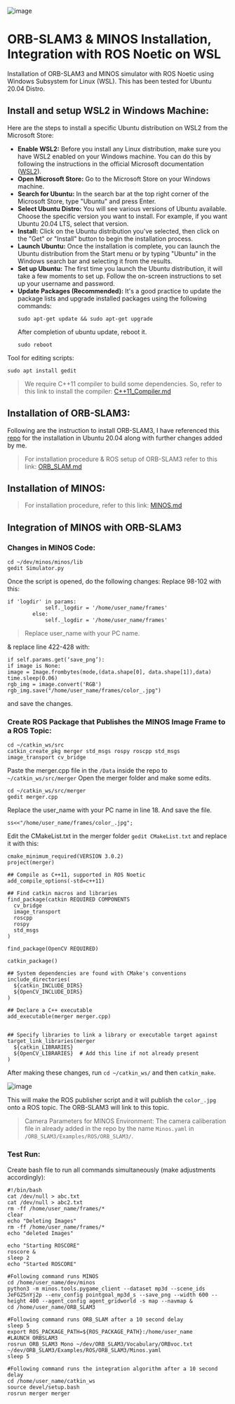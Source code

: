 ![image](https://github.com/aliaxam153/ORB-SLAM3-on-Ubuntu-20.04-WSL/assets/146977640/36985e28-ca95-4dbd-9fdd-ffb67b606691)

# ORB-SLAM3 & MINOS Installation, Integration with ROS Noetic on WSL 
Installation of ORB-SLAM3 and MINOS simulator with ROS Noetic using Windows Subsystem for Linux (WSL). This has been tested for Ubuntu 20.04 Distro.
## Install and setup WSL2 in Windows Machine:
Here are the steps to install a specific Ubuntu distribution on WSL2 from the Microsoft Store:
- **Enable WSL2:** Before you install any Linux distribution, make sure you have WSL2 enabled on your Windows machine. You can do this by following the instructions in the official Microsoft documentation ([WSL2](https://learn.microsoft.com/en-us/windows/wsl/install)).
- **Open Microsoft Store:** Go to the Microsoft Store on your Windows machine.
- **Search for Ubuntu:** In the search bar at the top right corner of the Microsoft Store, type "Ubuntu" and press Enter.
- **Select Ubuntu Distro:** You will see various versions of Ubuntu available. Choose the specific version you want to install. For example, if you want Ubuntu 20.04 LTS, select that version.
- **Install:** Click on the Ubuntu distribution you've selected, then click on the "Get" or "Install" button to begin the installation process.
- **Launch Ubuntu:** Once the installation is complete, you can launch the Ubuntu distribution from the Start menu or by typing "Ubuntu" in the Windows search bar and selecting it from the results.
- **Set up Ubuntu:** The first time you launch the Ubuntu distribution, it will take a few moments to set up. Follow the on-screen instructions to set up your username and password.
- **Update Packages (Recommended):** It's a good practice to update the package lists and upgrade installed packages using the following commands:
  ```
  sudo apt-get update && sudo apt-get upgrade
  ```
  After completion of ubuntu update, reboot it.
  ```
  sudo reboot
  ```
Tool for editing scripts:
```
sudo apt install gedit

```
> We require C++11 compiler to build some dependencies. So, refer to this link to install the compiler: 
[C++11_Compiler.md](https://github.com/aliaxam153/ORB-SLAM3-MINOS-Installation-Integration-in-WSL/blob/main/C++11_Compiler.md)
> 
## Installation of ORB-SLAM3:
Following are the instruction to install ORB-SLAM3, I have referenced this [repo](https://github.com/aryaman-patel/orb_slam3_implementation) for the installation in Ubuntu 20.04 along with further changes added by me.

> For installation procedure & ROS setup of ORB-SLAM3 refer to this link: 
[ORB_SLAM.md](https://github.com/aliaxam153/ORB-SLAM3-MINOS-Installation-Integration-in-WSL/blob/main/ORB_SLAM3.md)

## Installation of MINOS:
> For installation procedure, refer to this link: 
[MINOS.md](https://github.com/aliaxam153/ORB-SLAM3-MINOS-Installation-Integration-in-WSL/blob/main/MINOS.md)

## Integration of MINOS with ORB-SLAM3
### Changes in MINOS Code:
```
cd ~/dev/minos/minos/lib
gedit Simulator.py
```
Once the script is opened, do the following changes:
Replace 98-102 with this:
```
if 'logdir' in params:
            self._logdir = '/home/user_name/frames' 
        else:
            self._logdir = '/home/user_name/frames'
```
> Replace user_name with your PC name.

& replace line 422-428 with:

```
if self.params.get(‘save_png’):
if image is None:
image = Image.frombytes(mode,(data.shape[0], data.shape[1]),data)
time.sleep(0.06)
rgb_img = image.convert('RGB')
rgb_img.save("/home/user_name/frames/color_.jpg")
```
and save the changes.

### Create ROS Package that Publishes the MINOS Image Frame to a ROS Topic:
```
cd ~/catkin_ws/src
catkin_create_pkg merger std_msgs rospy roscpp std_msgs image_transport cv_bridge
```
Paste the merger.cpp file in the ```/Data``` inside the repo to ```~/catkin_ws/src/merger```
Open the merger folder and make some edits.
```
cd ~/catkin_ws/src/merger
gedit merger.cpp
```
Replace the user_name with your PC name in line 18. And save the file.
```
ss<<"/home/user_name/frames/color_.jpg";
```
Edit the CMakeList.txt in the merger folder ```gedit CMakeList.txt``` and replace it with this: 
```
cmake_minimum_required(VERSION 3.0.2)
project(merger)

## Compile as C++11, supported in ROS Noetic
add_compile_options(-std=c++11)

## Find catkin macros and libraries
find_package(catkin REQUIRED COMPONENTS
  cv_bridge
  image_transport
  roscpp
  rospy
  std_msgs
)

find_package(OpenCV REQUIRED)

catkin_package()

## System dependencies are found with CMake's conventions
include_directories(
  ${catkin_INCLUDE_DIRS}
  ${OpenCV_INCLUDE_DIRS}
)

## Declare a C++ executable
add_executable(merger merger.cpp)


## Specify libraries to link a library or executable target against
target_link_libraries(merger
  ${catkin_LIBRARIES}
  ${OpenCV_LIBRARIES}  # Add this line if not already present
)
```
After making these changes, run ```cd ~/catkin_ws/``` and then ```catkin_make```.


![image](https://github.com/aliaxam153/ORB-SLAM3-on-Ubuntu-20.04-WSL/assets/146977640/3c7529a6-cc14-46bb-a538-d305e5365578)

This will make the ROS publisher script and it will publish the ```color_.jpg``` onto a ROS topic. The ORB-SLAM3 will link to this topic.

> Camera Parameters for MINOS Environment:
> The camera caliberation file in already added in the repo by the name ```Minos.yaml``` in ```/ORB_SLAM3/Examples/ROS/ORB_SLAM3/```.

### Test Run:
Create bash file to run all commands simultaneously (make adjustments accordingly):

```
#!/bin/bash
cat /dev/null > abc.txt
cat /dev/null > abc2.txt
rm -ff /home/user_name/frames/*
clear
echo "Deleting Images"
rm -ff /home/user_name/frames/*
echo "deleted Images"

echo "Starting ROSCORE"
roscore &
sleep 2
echo "Started ROSCORE"

#Following command runs MINOS
cd /home/user_name/dev/minos
python3 -m minos.tools.pygame_client --dataset mp3d --scene_ids JeFG25nYj2p --env_config pointgoal_mp3d_s --save_png --width 600 --height 400 --agent_config agent_gridworld -s map --navmap &
cd /home/user_name/ORB_SLAM3

#Following command runs ORB_SLAM after a 10 second delay
sleep 5
export ROS_PACKAGE_PATH=${ROS_PACKAGE_PATH}:/home/user_name
#LAUNCH ORBSLAM3
rosrun ORB_SLAM3 Mono ~/dev/ORB_SLAM3/Vocabulary/ORBvoc.txt ~/dev/ORB_SLAM3/Examples/ROS/ORB_SLAM3/Minos.yaml
sleep 5

#Following command runs the integration algorithm after a 10 second delay
cd /home/user_name/catkin_ws
source devel/setup.bash
rosrun merger merger
```



